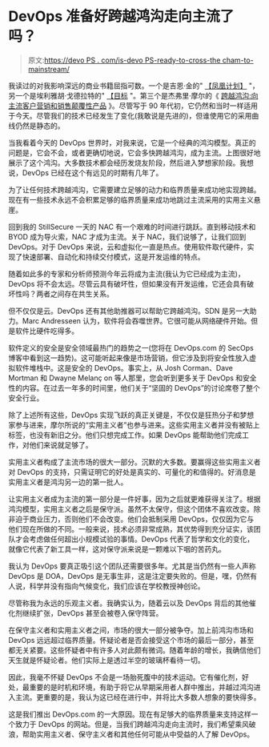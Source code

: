 # DevOps 准备好跨越鸿沟走向主流了吗？

> 原文:[https://devo PS . com/is-devo PS-ready-to-cross-the cham-to-mainstream/](https://devops.com/is-devops-ready-to-cross-the-chasm-to-mainstream/)

我读过的对我影响深远的商业书籍屈指可数。一个是吉恩·金的" [【凤凰计划】](https://www.amazon.com/Phoenix-Project-DevOps-Helping-Business/dp/0988262592/ref=sr_1_1?s=books&ie=UTF8&qid=1392763420&sr=1-1) "，另一个是埃利雅胡·戈德拉特的" [【目标](https://www.amazon.com/The-Goal-Process-Ongoing-Improvement/dp/0884271951) "。第三个是杰弗里·摩尔的《 [跨越鸿沟:向主流客户营销和销售颠覆性产品](https://www.amazon.com/Crossing-Chasm-Marketing-Disruptive-Mainstream/dp/0060517123) 》。尽管写于 90 年代初，它仍然和当时一样适用于今天。尽管我们的技术已经发生了变化(我敢说是先进的)，但谁使用它的采用曲线仍然是静态的。

当我看着今天的 DevOps 世界时，对我来说，它是一个经典的鸿沟模型。真正的问题是，它会不会，或者更确切地说，它会多快跨越鸿沟，成为主流。上图很好地展示了这个鸿沟。大多数技术都会经历发烧友阶段，然后进入梦想家阶段。我想说，DevOps 已经在这个有远见的时期有几年了。

为了让任何技术跨越鸿沟，它需要建立足够的动力和临界质量来成功地实现跨越。现在有一些技术永远不会积累足够的临界质量来成功地跳过主流采用的实用主义悬崖。

回到我的 StillSecure 一天的 NAC 有一个艰难的时间进行跳跃。直到移动技术和 BYOD 成为导火索，NAC 才成为主流。关于 NAC，我们说够了，让我们回到 DevOps。对于 DevOps 来说，云和虚拟化一直是热点。使用软件取代硬件，实现了快速部署、自动化和持续交付模式，这是开发运维的特点。

随着如此多的专家和分析师预测今年云将成为主流(我认为它已经成为主流)，DevOps 将不会太远。尽管云具有破坏性，但如果没有开发运维，它还会具有破坏性吗？两者之间存在共生关系。

但不仅仅是云。DevOps 还有其他助推器可以帮助它跨越鸿沟。SDN 是另一大助力。Marc Andresseen 认为，软件将会吞噬世界。它很可能从网络硬件开始。但是软件比硬件吃得多。

软件定义的安全是安全领域最热门的趋势之一(您将在 DevOps.com 的 SecOps 博客中看到这一趋势)。这可能听起来像是市场营销，但它涉及到将安全性放入虚拟软件堆栈中。这是安全的 DevOps。事实上，从 Josh Corman、Dave Mortman 和 Dwayne Melanç on 等人那里，您会听到更多关于 DevOps 和安全性的内容。在过去一年多的时间里，他们关于“坚固的 DevOps”的讨论席卷了整个安全行业。

除了上述所有这些，DevOps 实现飞跃的真正关键是，不仅仅是狂热分子和梦想家参与进来，摩尔所说的“实用主义者”也参与进来。这些实用主义者并没有被贴上标签，也没有新旧之分。他们只想完成工作。如果 DevOps 能帮助他们完成工作，对他们来说就足够了。

实用主义者构成了主流市场的很大一部分。沉默的大多数。要赢得这些实用主义者对 DevOps 的支持，只需证明它的好处是真实的、可量化的和值得的。好消息是实用主义者是鸿沟另一边的第一批人。

让实用主义者成为主流的第一部分是一件好事，因为之后就更难获得关注了。根据鸿沟模型，实用主义者之后是保守派。虽然不太保守，但这个团体不喜欢改变。除非迫于商业压力，否则他们不会改变。他们会抵制采用 DevOps，仅仅因为它与他们现在所做的不同。一般来说，技术必须非常成熟，其优势得到充分证实，该团队才会考虑做任何超出小规模试验的事情。DevOps 代表了哲学和文化的变化，就像它代表了新工具一样，这对保守派来说是一颗难以下咽的苦药丸。

我认为 DevOps 要真正吸引这个团队还需要很多年。尤其是当仍然有一些人声称 DevOps 是 DOA，DevOps 是无事生非，这是注定要失败的。但是，嘿，仍然有人说，科学并没有指向气候变化，我们应该在学校教授神创论。

尽管称我为永远的乐观主义者。我确实认为，随着云以及 DevOps 背后的其他催化剂继续扩张，DevOps 甚至会被卷入保守阵营。

在保守主义者和实用主义者之间，市场的很大一部分被争夺。加上前鸿沟市场和 DevOps 远远超过临界质量。怀疑论者是否会接受这个市场的最后一部分，甚至都无关紧要。这些怀疑者中有许多人对此颇有微词。随着年龄的增长，我确信他们天生就是怀疑论者。他们实际上是透过半空的玻璃杯看待一切。

因此，我毫不怀疑 DevOps 不会是一场胎死腹中的技术运动。它有催化剂，好处，最重要的是时机和环境，有助于将它从早期采用者人群中推出，并越过鸿沟进入主流。更重要的是，我认为这已经在进行中，并将比大多数人想象的要快得多。

这是我们推出 DevOps.com 的一大原因。现在有足够大的临界质量来支持这样一个致力于 DevOps 的网站。但是，当我们跨越鸿沟走向主流时，我们希望乘风破浪，帮助实用主义者、保守主义者和其他任何可能从中受益的人了解 DevOps。